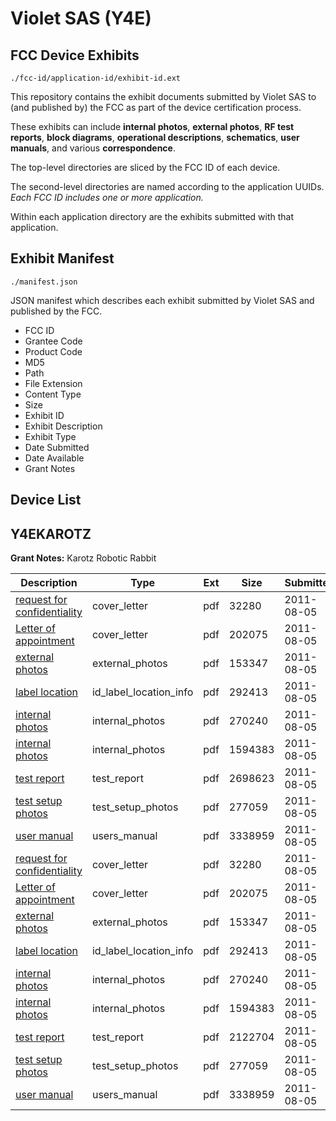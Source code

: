 # Violet SAS (Y4E)
## FCC Device Exhibits

```
./fcc-id/application-id/exhibit-id.ext
```

This repository contains the exhibit documents submitted by Violet SAS to (and published by) the FCC as part of the device certification process.

These exhibits can include **internal photos**, **external photos**, **RF test reports**, **block diagrams**, **operational descriptions**, **schematics**, **user manuals**, and various **correspondence**.

The top-level directories are sliced by the FCC ID of each device.

The second-level directories are named according to the application UUIDs. *Each FCC ID includes one or more application.*

Within each application directory are the exhibits submitted with that application. 

## Exhibit Manifest

```
./manifest.json
```

JSON manifest which describes each exhibit submitted by Violet SAS and published by the FCC.

- FCC ID
- Grantee Code
- Product Code
- MD5
- Path
- File Extension
- Content Type
- Size
- Exhibit ID
- Exhibit Description
- Exhibit Type
- Date Submitted
- Date Available
- Grant Notes

## Device List
## Y4EKAROTZ
**Grant Notes:** Karotz Robotic Rabbit

| Description | Type | Ext | Size | Submitted | Available |
| ----------- | ---- | --- | ---- | --------- | --------- |
| [request for confidentiality](Y4EKAROTZ/0290a4cad83c4268e788c4ffea227fa4/1517771.pdf) | cover_letter | pdf | 32280 | 2011-08-05 | 2011-08-05 |
| [Letter of appointment](Y4EKAROTZ/0290a4cad83c4268e788c4ffea227fa4/1517777.pdf) | cover_letter | pdf | 202075 | 2011-08-05 | 2011-08-05 |
| [external photos](Y4EKAROTZ/0290a4cad83c4268e788c4ffea227fa4/1517772.pdf) | external_photos | pdf | 153347 | 2011-08-05 | 2011-08-05 |
| [label location](Y4EKAROTZ/0290a4cad83c4268e788c4ffea227fa4/1517776.pdf) | id_label_location_info | pdf | 292413 | 2011-08-05 | 2011-08-05 |
| [internal photos](Y4EKAROTZ/0290a4cad83c4268e788c4ffea227fa4/1517774.pdf) | internal_photos | pdf | 270240 | 2011-08-05 | 2011-08-05 |
| [internal photos](Y4EKAROTZ/0290a4cad83c4268e788c4ffea227fa4/1517775.pdf) | internal_photos | pdf | 1594383 | 2011-08-05 | 2011-08-05 |
| [test report](Y4EKAROTZ/0290a4cad83c4268e788c4ffea227fa4/1517773.pdf) | test_report | pdf | 2698623 | 2011-08-05 | 2011-08-05 |
| [test setup photos](Y4EKAROTZ/0290a4cad83c4268e788c4ffea227fa4/1517778.pdf) | test_setup_photos | pdf | 277059 | 2011-08-05 | 2011-08-05 |
| [user manual](Y4EKAROTZ/0290a4cad83c4268e788c4ffea227fa4/1517770.pdf) | users_manual | pdf | 3338959 | 2011-08-05 | 2011-08-05 |
| [request for confidentiality](Y4EKAROTZ/692e133d09bd055ecae6e4e4bb9faa37/1517771.pdf) | cover_letter | pdf | 32280 | 2011-08-05 | 2011-08-05 |
| [Letter of appointment](Y4EKAROTZ/692e133d09bd055ecae6e4e4bb9faa37/1517777.pdf) | cover_letter | pdf | 202075 | 2011-08-05 | 2011-08-05 |
| [external photos](Y4EKAROTZ/692e133d09bd055ecae6e4e4bb9faa37/1517772.pdf) | external_photos | pdf | 153347 | 2011-08-05 | 2011-08-05 |
| [label location](Y4EKAROTZ/692e133d09bd055ecae6e4e4bb9faa37/1517776.pdf) | id_label_location_info | pdf | 292413 | 2011-08-05 | 2011-08-05 |
| [internal photos](Y4EKAROTZ/692e133d09bd055ecae6e4e4bb9faa37/1517774.pdf) | internal_photos | pdf | 270240 | 2011-08-05 | 2011-08-05 |
| [internal photos](Y4EKAROTZ/692e133d09bd055ecae6e4e4bb9faa37/1517775.pdf) | internal_photos | pdf | 1594383 | 2011-08-05 | 2011-08-05 |
| [test report](Y4EKAROTZ/692e133d09bd055ecae6e4e4bb9faa37/1517792.pdf) | test_report | pdf | 2122704 | 2011-08-05 | 2011-08-05 |
| [test setup photos](Y4EKAROTZ/692e133d09bd055ecae6e4e4bb9faa37/1517778.pdf) | test_setup_photos | pdf | 277059 | 2011-08-05 | 2011-08-05 |
| [user manual](Y4EKAROTZ/692e133d09bd055ecae6e4e4bb9faa37/1517770.pdf) | users_manual | pdf | 3338959 | 2011-08-05 | 2011-08-05 |

